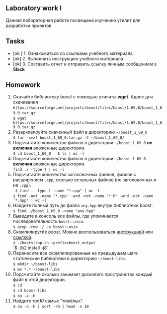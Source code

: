 ## Laboratory work I

Данная лабораторная работа посвещена изучению утилит для разработки проектов

## Tasks

- [ok ] 1. Ознакомиться со ссылками учебного материала
- [ok] 2. Выполнить инструкцию учебного материала
- [ok] 3. Составить отчет и отправить ссылку личным сообщением в **Slack**

## Homework

1. Скачайте библиотеку *boost* с помощью утилиты **wget**. Адрес для скачивания `https://sourceforge.net/projects/boost/files/boost/1.69.0/boost_1_69_0.tar.gz`.  
`$ wget https://sourceforge.net/projects/boost/files/boost/1.69.0/boost_1_69_0.tar.gz`  
2. Разархивируйте скаченный файл в директорию `~/boost_1_69_0`  
`$ tar -xvzf boost_1_69_0.tar.gz -C ~/boost_1_69_0/`  
3. Подсчитайте количество файлов в директории `~/boost_1_69_0` **не включая** вложенные директории.  
`$ cd boost_1_69_0  
$ ls | wc -l`  
4. Подсчитайте количество файлов в директории `~/boost_1_69_0` **включая** вложенные директории.  
`find ./ -type f | wc -l`  
5. Подсчитайте количество заголовочных файлов, файлов с расширением `.cpp`, сколько остальных файлов (не заголовочных и не `.cpp`).  
`
$ find . -type f -name "*.cpp" | wc -l`  
`$ find -not -name '*.cpp' -and -not -name '*.h' -and -not -name '*.hpp' | wc -l`   
6. Найдите полный путь до файла `any.hpp` внутри библиотеки *boost*.  
`$ find ~/boost_1_69_0 -name "any.hpp"`  
7. Выведите в консоль все файлы, где упоминается последовательность `boost::asio`.  
`$ grep -rnw ./ -e boost::asio`  
8. Скомпилирутйе *boost*. Можно воспользоваться [инструкцией](https://www.boost.org/doc/libs/1_61_0/more/getting_started/unix-variants.html#or-build-custom-binaries) или [ссылкой](https://codeyarns.com/2017/01/24/how-to-build-boost-on-linux/).  
`$ ./bootstrap.sh —prefix=boost_output`  
`$ ./b2 install -j8``  
9. Перенесите все скомпилированные на предыдущем шаге статические библиотеки в директорию `~/boost-libs`.  
`$ mkdir ~/boost-libs`  
`$ mv *.* ~/boost-libs`  
10. Подсчитайте сколько занимает дискового пространства каждый файл в этой директории.  
`$ cd`  
`$ cd boost-libs`  
`$ du -a -h`  
11. Найдите *топ10* самых "тяжёлых".  
`$ du -a -h | sort -rh | head -n 10`  
